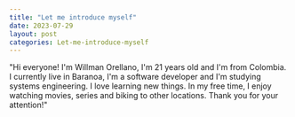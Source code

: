 ```yaml
---
title: "Let me introduce myself"
date: 2023-07-29
layout: post
categories: Let-me-introduce-myself
---
```


"Hi everyone! I'm Willman Orellano, I'm 21 years old and I'm from Colombia. I currently live in Baranoa, I'm a software developer and I'm studying systems engineering. I love learning new things. In my free time, I enjoy watching movies, series and biking to other locations. Thank you for your attention!"
